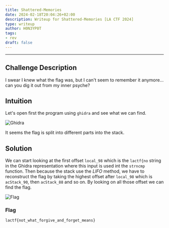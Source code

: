 ```yaml
---
title: Shattered-Memories
date: 2024-02-18T20:04:26+02:00
description: Writeup for Shattered-Memories [LA CTF 2024]
type: writeup
author: H0N3YP0T
tags:
- rev
draft: false
---
```

___

## Challenge Description

I swear I knew what the flag was, but I can't seem to remember it anymore... can you dig it out from my inner psyche?

## Intuition

Let's open first the program using `ghidra` and see what we can find.

![Ghidra](/images/la_ctf_2024/stack.png)

It seems the flag is split into different parts into the stack.

## Solution

We can start looking at the first offset `local_98` which is the `lactf{no` string in the Ghidra representation where this input is used int the `strncmp` function. Then because the 
stack use the _LIFO_ method, we have to reconstruct the flag by taking the highest offset after `local_98` which is
`acStack_90`, then `acStack_88` and so on. By looking on all those offset we can find the flag.

![Flag](/images/la_ctf_2024/flag_memories.png)

### Flag

`lactf{not_what_forgive_and_forget_means}`

